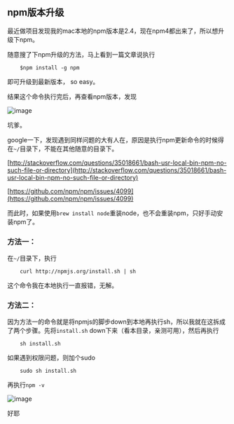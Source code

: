 ## npm版本升级

最近做项目发现我的mac本地的npm版本是2.4，现在npm4都出来了，所以想升级下npm。

随意搜了下npm升级的方法，马上看到一篇文章说执行

```
	$npm install -g npm
```

即可升级到最新版本， so easy。

结果这个命令执行完后，再查看npm版本，发现

![image]()

坑爹。

google一下，发现遇到同样问题的大有人在，原因是执行npm更新命令的时候得在``~/``目录下，不能在其他随意的目录下。

[http://stackoverflow.com/questions/35018661/bash-usr-local-bin-npm-no-such-file-or-directory](http://stackoverflow.com/questions/35018661/bash-usr-local-bin-npm-no-such-file-or-directory)

[https://github.com/npm/npm/issues/4099](https://github.com/npm/npm/issues/4099)

而此时，如果使用``brew install node``重装node，也不会重装npm，只好手动安装npm了。


### 方法一：
在``~/``目录下，执行

```
	curl http://npmjs.org/install.sh | sh
```

这个命令我在本地执行一直报错，无解。

### 方法二：
因为方法一的命令就是将npmjs的脚步down到本地再执行sh，所以我就在这拆成了两个步骤。先将``install.sh`` down下来（看本目录，亲测可用），然后再执行

```
	sh install.sh
```

如果遇到权限问题，则加个sudo

```
	sudo sh install.sh
```

再执行``npm -v``

![image]()

好耶